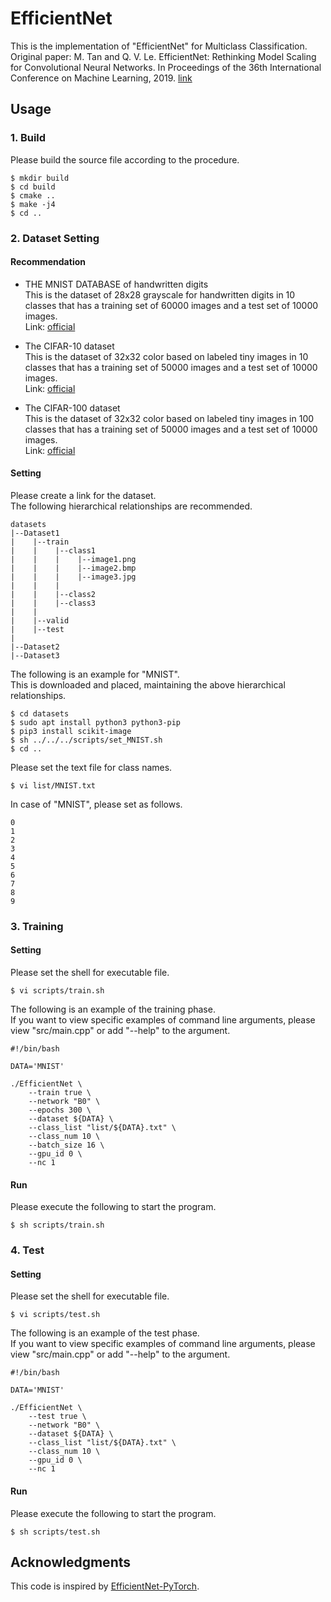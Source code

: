# EfficientNet
This is the implementation of "EfficientNet" for Multiclass Classification.<br>
Original paper: M. Tan and Q. V. Le. EfficientNet: Rethinking Model Scaling for Convolutional Neural Networks. In Proceedings of the 36th International Conference on Machine Learning, 2019. [link](https://proceedings.mlr.press/v97/tan19a.html?ref=ji)

## Usage

### 1. Build
Please build the source file according to the procedure.
~~~
$ mkdir build
$ cd build
$ cmake ..
$ make -j4
$ cd ..
~~~

### 2. Dataset Setting

#### Recommendation
- THE MNIST DATABASE of handwritten digits<br>
This is the dataset of 28x28 grayscale for handwritten digits in 10 classes that has a training set of 60000 images and a test set of 10000 images.<br>
Link: [official](http://yann.lecun.com/exdb/mnist/)

- The CIFAR-10 dataset<br>
This is the dataset of 32x32 color based on labeled tiny images in 10 classes that has a training set of 50000 images and a test set of 10000 images.<br>
Link: [official](https://www.cs.toronto.edu/~kriz/cifar.html)

- The CIFAR-100 dataset<br>
This is the dataset of 32x32 color based on labeled tiny images in 100 classes that has a training set of 50000 images and a test set of 10000 images.<br>
Link: [official](https://www.cs.toronto.edu/~kriz/cifar.html)

#### Setting

Please create a link for the dataset.<br>
The following hierarchical relationships are recommended.

~~~
datasets
|--Dataset1
|    |--train
|    |    |--class1
|    |    |    |--image1.png
|    |    |    |--image2.bmp
|    |    |    |--image3.jpg
|    |    |
|    |    |--class2
|    |    |--class3
|    |
|    |--valid
|    |--test
|
|--Dataset2
|--Dataset3
~~~

The following is an example for "MNIST".<br>
This is downloaded and placed, maintaining the above hierarchical relationships.
~~~
$ cd datasets
$ sudo apt install python3 python3-pip
$ pip3 install scikit-image
$ sh ../../../scripts/set_MNIST.sh
$ cd ..
~~~

Please set the text file for class names.
~~~
$ vi list/MNIST.txt
~~~

In case of "MNIST", please set as follows.
~~~
0
1
2
3
4
5
6
7
8
9
~~~

### 3. Training

#### Setting
Please set the shell for executable file.
~~~
$ vi scripts/train.sh
~~~
The following is an example of the training phase.<br>
If you want to view specific examples of command line arguments, please view "src/main.cpp" or add "--help" to the argument.
~~~
#!/bin/bash

DATA='MNIST'

./EfficientNet \
    --train true \
    --network "B0" \
    --epochs 300 \
    --dataset ${DATA} \
    --class_list "list/${DATA}.txt" \
    --class_num 10 \
    --batch_size 16 \
    --gpu_id 0 \
    --nc 1
~~~

#### Run
Please execute the following to start the program.
~~~
$ sh scripts/train.sh
~~~

### 4. Test

#### Setting
Please set the shell for executable file.
~~~
$ vi scripts/test.sh
~~~
The following is an example of the test phase.<br>
If you want to view specific examples of command line arguments, please view "src/main.cpp" or add "--help" to the argument.
~~~
#!/bin/bash

DATA='MNIST'

./EfficientNet \
    --test true \
    --network "B0" \
    --dataset ${DATA} \
    --class_list "list/${DATA}.txt" \
    --class_num 10 \
    --gpu_id 0 \
    --nc 1
~~~

#### Run
Please execute the following to start the program.
~~~
$ sh scripts/test.sh
~~~


## Acknowledgments
This code is inspired by [EfficientNet-PyTorch](https://github.com/lukemelas/EfficientNet-PyTorch).

